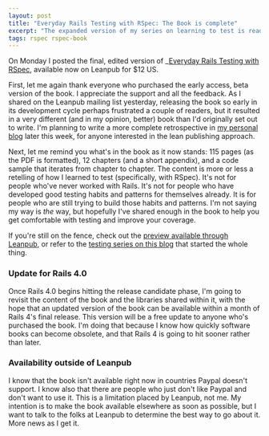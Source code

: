 ```yaml
---
layout: post
title: "Everyday Rails Testing with RSpec: The Book is complete"
excerpt: "The expanded version of my series on learning to test is ready for non-early adopters. Here's more information on the Rails 3.2 version of the book, and what's to come later."
tags: rspec rspec-book
---
```


On Monday I posted the final, edited version of _[Everyday Rails Testing with RSpec](http://leanpub.com/everydayrailsrspec_), available now on Leanpub for $12 US.

First, let me again thank everyone who purchased the early access, beta version of the book. I appreciate the support and all the feedback. As I shared on the Leanpub mailing list yesterday, releasing the book so early in its development cycle perhaps frustrated a couple of readers, but it resulted in a very different (and in my opinion, better) book than I'd originally set out to write. I'm planning to write a more complete retrospective in [my personal blog](http://www.aaronsumner.com/) later this week, for anyone interested in the lean publishing approach.

Next, let me remind you what's in the book as it now stands: 115 pages (as the PDF is formatted), 12 chapters (and a short appendix), and a code sample that iterates from chapter to chapter. The content is more or less a retelling of how I learned to test (specifically, with RSpec). It's not for people who've never worked with Rails. It's not for people who have developed good testing habits and patterns for themselves already. It is for people who are still trying to build those habits and patterns. I'm not saying my way is _the_ way, but hopefully I've shared enough in the book to help you get comfortable with testing and improve your coverage.

If you're still on the fence, check out the [preview available through Leanpub](http://leanpub.com/everydayrailsrspec), or refer to the [testing series on this blog](http://everydayrails.com/2012/03/12/testing-series-intro.html) that started the whole thing.

### Update for Rails 4.0

Once Rails 4.0 begins hitting the release candidate phase, I'm going to revisit the content of the book and the libraries shared within it, with the hope that an updated version of the book can be available within a month of Rails 4's final release. This version will be a free update to anyone who's purchased the book. I'm doing that because I know how quickly software books can become obsolete, and that Rails 4 is going to hit sooner rather than later.

### Availability outside of Leanpub

I know that the book isn't available right now in countries Paypal doesn't support. I know also that there are people who just don't like Paypal and don't want to use it. This is a limitation placed by Leanpub, not me. My intention is to make the book available elsewhere as soon as possible, but I want to talk to the folks at Leanpub to determine the best way to go about it. More news as I get it.

